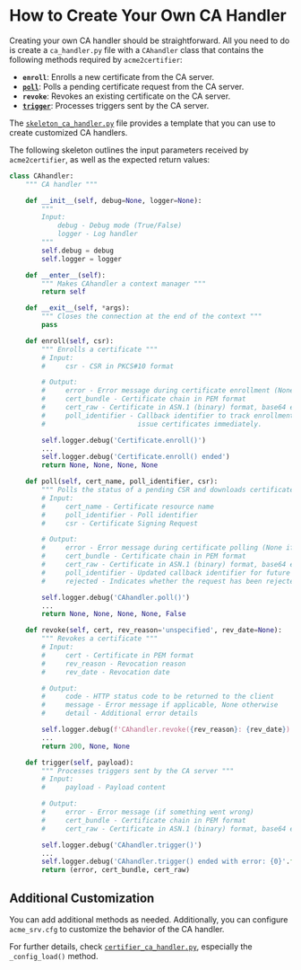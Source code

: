 <!-- markdownlint-disable MD013 -->

<!-- wiki-title How to Create Your Own CA Handler -->

# How to Create Your Own CA Handler

Creating your own CA handler should be straightforward. All you need to do is create a `ca_handler.py` file with a `CAhandler` class that contains the following methods required by `acme2certifier`:

- **`enroll`**: Enrolls a new certificate from the CA server.
- **[`poll`](poll.md)**: Polls a pending certificate request from the CA server.
- **`revoke`**: Revokes an existing certificate on the CA server.
- **[`trigger`](trigger.md)**: Processes triggers sent by the CA server.

The [`skeleton_ca_handler.py`](../examples/ca_handler/skeleton_ca_handler.py) file provides a template that you can use to create customized CA handlers.

The following skeleton outlines the input parameters received by `acme2certifier`, as well as the expected return values:

```python
class CAhandler:
    """ CA handler """

    def __init__(self, debug=None, logger=None):
        """
        Input:
            debug - Debug mode (True/False)
            logger - Log handler
        """
        self.debug = debug
        self.logger = logger

    def __enter__(self):
        """ Makes CAhandler a context manager """
        return self

    def __exit__(self, *args):
        """ Closes the connection at the end of the context """
        pass

    def enroll(self, csr):
        """ Enrolls a certificate """
        # Input:
        #     csr - CSR in PKCS#10 format

        # Output:
        #     error - Error message during certificate enrollment (None if no error occurred)
        #     cert_bundle - Certificate chain in PEM format
        #     cert_raw - Certificate in ASN.1 (binary) format, base64 encoded
        #     poll_identifier - Callback identifier to track enrollment requests when the CA server does not
        #                       issue certificates immediately.

        self.logger.debug('Certificate.enroll()')
        ...
        self.logger.debug('Certificate.enroll() ended')
        return None, None, None, None

    def poll(self, cert_name, poll_identifier, csr):
        """ Polls the status of a pending CSR and downloads certificates """
        # Input:
        #     cert_name - Certificate resource name
        #     poll_identifier - Poll identifier
        #     csr - Certificate Signing Request

        # Output:
        #     error - Error message during certificate polling (None if no error occurred)
        #     cert_bundle - Certificate chain in PEM format
        #     cert_raw - Certificate in ASN.1 (binary) format, base64 encoded
        #     poll_identifier - Updated callback identifier for future lookups
        #     rejected - Indicates whether the request has been rejected by the CA administrator.

        self.logger.debug('CAhandler.poll()')
        ...
        return None, None, None, None, False

    def revoke(self, cert, rev_reason='unspecified', rev_date=None):
        """ Revokes a certificate """
        # Input:
        #     cert - Certificate in PEM format
        #     rev_reason - Revocation reason
        #     rev_date - Revocation date

        # Output:
        #     code - HTTP status code to be returned to the client
        #     message - Error message if applicable, None otherwise
        #     detail - Additional error details

        self.logger.debug(f'CAhandler.revoke({rev_reason}: {rev_date})')
        ...
        return 200, None, None

    def trigger(self, payload):
        """ Processes triggers sent by the CA server """
        # Input:
        #     payload - Payload content

        # Output:
        #     error - Error message (if something went wrong)
        #     cert_bundle - Certificate chain in PEM format
        #     cert_raw - Certificate in ASN.1 (binary) format, base64 encoded

        self.logger.debug('CAhandler.trigger()')
        ...
        self.logger.debug('CAhandler.trigger() ended with error: {0}'.format(error))
        return (error, cert_bundle, cert_raw)
```

## Additional Customization

You can add additional methods as needed. Additionally, you can configure `acme_srv.cfg` to customize the behavior of the CA handler.

For further details, check [`certifier_ca_handler.py`](../examples/ca_handler/certifier_ca_handler.py), especially the `_config_load()` method.
